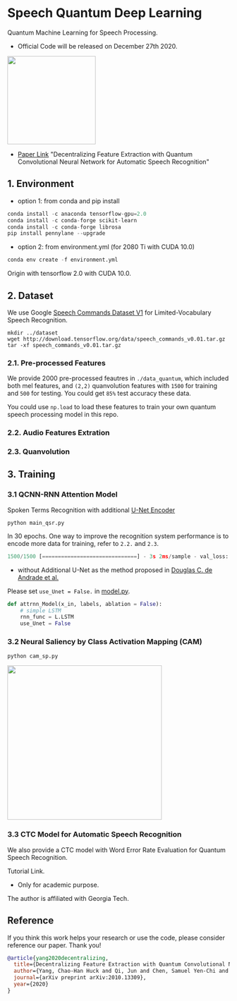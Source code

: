 # Speech Quantum Deep Learning
Quantum Machine Learning for Speech Processing.

- Official Code will be released on December 27th 2020. 

<img src="https://github.com/huckiyang/speech_quantum_dl/blob/main/images/demo.png" width="200">

- [Paper Link](https://arxiv.org/abs/2010.13309) "Decentralizing Feature Extraction with Quantum Convolutional Neural Network for Automatic Speech Recognition" 

## 1. Environment

- option 1: from conda and pip install
```python
conda install -c anaconda tensorflow-gpu=2.0
conda install -c conda-forge scikit-learn 
conda install -c conda-forge librosa 
pip install pennylane --upgrade 
```

- option 2: from environment.yml (for 2080 Ti with CUDA 10.0) 
```python
conda env create -f environment.yml
```

Origin with tensorflow 2.0 with CUDA 10.0.

## 2. Dataset

We use Google [Speech Commands Dataset V1](https://ai.googleblog.com/2017/08/launching-speech-commands-dataset.html) for Limited-Vocabulary Speech Recognition.

```shell
mkdir ../dataset
wget http://download.tensorflow.org/data/speech_commands_v0.01.tar.gz
tar -xf speech_commands_v0.01.tar.gz
```

### 2.1. Pre-processed Features

We provide 2000 pre-processed feautres in `./data_quantum`, which included both mel features, and `(2,2)` quanvolution features with `1500` for training and `500` for testing. You could get `85%` test accuracy these data.                              

You could use `np.load` to load these features to train your own quantum speech processing model in this repo. 

### 2.2. Audio Features Extration

### 2.3. Quanvolution

## 3. Training

### 3.1 QCNN-RNN Attention Model

Spoken Terms Recognition with additional [U-Net Encoder](https://arxiv.org/abs/2010.13309)

```shell
python main_qsr.py
```

In 30 epochs. One way to improve the recognition system performance is to encode more data for training, refer to `2.2.` and `2.3`.

```python
1500/1500 [==============================] - 3s 2ms/sample - val_loss: 0.7331 - val_accuracy: 0.8500                              
```

- without Additional U-Net as the method proposed in [Douglas C. de Andrade et al.](https://arxiv.org/abs/1808.08929)

Please set `use_Unet = False.` in [model.py](https://github.com/huckiyang/speech_quantum_dl/blob/main/models.py#L81).

```python
def attrnn_Model(x_in, labels, ablation = False):
    # simple LSTM
    rnn_func = L.LSTM
    use_Unet = False
```
### 3.2 Neural Saliency by Class Activation Mapping (CAM)

```shell
python cam_sp.py
```

<img src="https://github.com/huckiyang/speech_quantum_dl/blob/main/images/cam_sp_0.png" width="350">

### 3.3 CTC Model for Automatic Speech Recognition 

We also provide a CTC model with Word Error Rate Evaluation for Quantum Speech Recognition. 

Tutorial Link. 

- Only for academic purpose. 

The author is affiliated with Georgia Tech.

## Reference

If you think this work helps your research or use the code, please consider reference our paper. Thank you!

```bib
@article{yang2020decentralizing,
  title={Decentralizing Feature Extraction with Quantum Convolutional Neural Network for Automatic Speech Recognition},
  author={Yang, Chao-Han Huck and Qi, Jun and Chen, Samuel Yen-Chi and Chen, Pin-Yu and Siniscalchi, Sabato Marco and Ma, Xiaoli and Lee, Chin-Hui},
  journal={arXiv preprint arXiv:2010.13309},
  year={2020}
}
```


